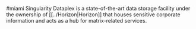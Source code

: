 #miami 
Singularity Dataplex is a state-of-the-art data storage facility under the ownership of [[../Horizon|Horizon]] that houses sensitive corporate information and acts as a hub for matrix-related services.